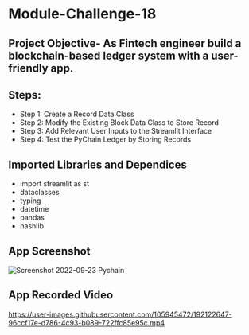 # Module-Challenge-18

## Project Objective- As Fintech engineer build a blockchain-based ledger system with a user-friendly app. 

## Steps:
  * Step 1: Create a Record Data Class
  * Step 2: Modify the Existing Block Data Class to Store Record 
  * Step 3: Add Relevant User Inputs to the Streamlit Interface
  * Step 4: Test the PyChain Ledger by Storing Records
  
  
## Imported Libraries and Dependices
  * import streamlit as st
  * dataclasses 
  * typing 
  * datetime 
  * pandas 
  * hashlib

## App Screenshot

![Screenshot 2022-09-23 Pychain](https://user-images.githubusercontent.com/105945472/192122651-1853820c-9017-4715-9d14-6e33c5106653.jpg)


## App Recorded Video 

https://user-images.githubusercontent.com/105945472/192122647-96ccf17e-d786-4c93-b089-722ffc85e95c.mp4

